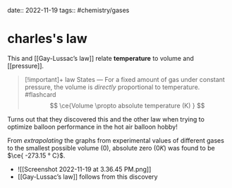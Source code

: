 date:: 2022-11-19
tags:: #chemistry/gases 

# charles's law
This and [[Gay-Lussac’s law]] relate **temperature** to volume and [[pressure]].

>[!important]+ law
>States — For a fixed amount of gas under constant pressure, the volume is *directly* proportional to temperature. #flashcard  <!--SR:!2022-11-22,3,250-->
>$$
>\ce{Volume \propto absolute temperature (K)  }
>$$

Turns out that they discovered this and the other law when trying to optimize balloon performance in the hot air balloon hobby! 

From *extrapolating* the graphs from experimental values of different gases to the smallest possible volume (0), absolute zero ($0K$) was found to be $\ce{ -273.15 ° C}$. 
- ![[Screenshot 2022-11-19 at 3.36.45 PM.png]]
- [[Gay-Lussac’s law]] follows from this discovery